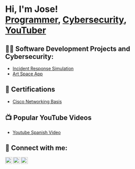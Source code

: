 <h1>Hi, I'm Jose! <br/><a href="https://github.com/Aneudyen">Programmer</a>, <a href="https://www.linkedin.com/in/joseeustatenunez/">Cybersecurity</a>, <a href="https://www.youtube.com/@AneudyTutoriales">YouTuber</a></h1>

<h2>👨‍💻 Software Development Projects and Cybersecurity: </h2>

- [Incident Response Simulation](https://github.com/Aneudyen/Incident-Response-Simulation)
- [Art Space App](https://github.com/Aneudyen/ArtSpace-App)
  

 
 
<h2>🧾 Certifications</h2>  

- [Cisco Networking Basis](https://www.credly.com/badges/68e9536f-b380-47d2-b578-496c4df05bd6)


<h2>📺 Popular YouTube Videos</h2>

- [Youtube Spanish Video](https://www.youtube.com/watch?v=sVN1R-pgBW0)

<h2> 🤳 Connect with me:</h2>

[<img align="left" alt="Jose | YouTube" width="22px" src="https://i.imgur.com/UulumQt.jpeg" />][youtube]
[<img align="left" alt="Jose | Twitter" width="22px" src="https://cdn.jsdelivr.net/npm/simple-icons@v3/icons/twitter.svg" />][twitter]
[<img align="left" alt="Jose| LinkedIn" width="22px" src="https://cdn.jsdelivr.net/npm/simple-icons@v3/icons/linkedin.svg" />][linkedin]

[twitter]: https://x.com/EustateJose
[youtube]: https://www.youtube.com/@AneudyTutoriales
[linkedin]: https://www.linkedin.com/in/joseeustatenunez/


